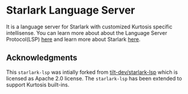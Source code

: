 # Starlark Language Server

It is a language server for Starlark with customized Kurtosis specific intellisense. You can learn more about about the Language Server Protocol(LSP) [here](https://langserver.org/) and learn more about Starlark [here](https://bazel.build/rules/language).


## Acknowledgments
This `starlark-lsp` was intially forked from [tilt-dev/starlark-lsp](https://github.com/tilt-dev/starlark-lsp) which is licensed as Apache 2.0 license. The `starlark-lsp` has been extended to support Kurtosis built-ins.